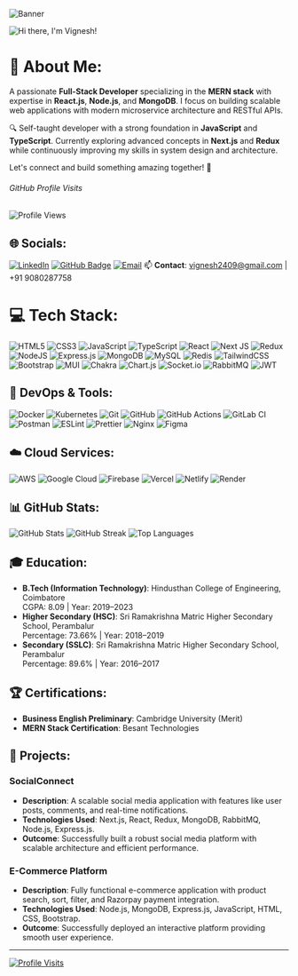 ![Banner](https://raw.githubusercontent.com/vignesh2409/vignesh2409/main/github-banner.png)

<p align="left">
  <img src="https://readme-typing-svg.herokuapp.com?font=Roboto&weight=400&size=30&pause=1000&color=FFFFFF&width=435&lines=Hi+there%2C+I'm+Vignesh!+%f0%9f%94%a5" alt="Hi there, I'm Vignesh!">
</p>

# 💫 About Me:
A passionate **Full-Stack Developer** specializing in the **MERN stack** with expertise in **React.js**, **Node.js**, and **MongoDB**. I focus on building scalable web applications with modern microservice architecture and RESTful APIs.

🔍 Self-taught developer with a strong foundation in **JavaScript** and **TypeScript**. Currently exploring advanced concepts in **Next.js** and **Redux** while continuously improving my skills in system design and architecture.

Let's connect and build something amazing together! 🚀

<div class="container">
  <h6>GitHub Profile Visits</h6>
  <img src="https://komarev.com/ghpvc/?username=vignesh2409&color=blue" alt="Profile Views">
</div>

## 🌐 Socials:
[![LinkedIn](https://img.shields.io/badge/LinkedIn-%230077B5.svg?logo=linkedin&logoColor=white)](https://linkedin.com/in/vigneshs2002)
[![GitHub Badge](https://img.shields.io/badge/-vignesh2409-grey?style=flat-square&logo=Github&logoColor=white)](https://github.com/vignesh2409)
[![Email](https://img.shields.io/badge/Email-D14836?logo=gmail&logoColor=white)](mailto:svignesh2409@gmail.com)
📫 **Contact**: vignesh2409@gmail.com | +91 9080287758

# 💻 Tech Stack:
![HTML5](https://img.shields.io/badge/html5-%23E34F26.svg?style=for-the-badge&logo=html5&logoColor=white)
![CSS3](https://img.shields.io/badge/css3-%231572B6.svg?style=for-the-badge&logo=css3&logoColor=white)
![JavaScript](https://img.shields.io/badge/javascript-%23323330.svg?style=for-the-badge&logo=javascript&logoColor=%23F7DF1E)
![TypeScript](https://img.shields.io/badge/typescript-%23007ACC.svg?style=for-the-badge&logo=typescript&logoColor=white)
![React](https://img.shields.io/badge/react-%2320232a.svg?style=for-the-badge&logo=react&logoColor=%2361DAFB)
![Next JS](https://img.shields.io/badge/Next-black?style=for-the-badge&logo=next.js&logoColor=white)
![Redux](https://img.shields.io/badge/redux-%23593d88.svg?style=for-the-badge&logo=redux&logoColor=white)
![NodeJS](https://img.shields.io/badge/node.js-6DA55F?style=for-the-badge&logo=node.js&logoColor=white)
![Express.js](https://img.shields.io/badge/express.js-%23404d59.svg?style=for-the-badge&logo=express&logoColor=%2361DAFB)
![MongoDB](https://img.shields.io/badge/MongoDB-%234ea94b.svg?style=for-the-badge&logo=mongodb&logoColor=white)
![MySQL](https://img.shields.io/badge/mysql-4479A1.svg?style=for-the-badge&logo=mysql&logoColor=white)
![Redis](https://img.shields.io/badge/redis-%23DD0031.svg?style=for-the-badge&logo=redis&logoColor=white)
![TailwindCSS](https://img.shields.io/badge/tailwindcss-%2338B2AC.svg?style=for-the-badge&logo=tailwind-css&logoColor=white)
![Bootstrap](https://img.shields.io/badge/bootstrap-%238511FA.svg?style=for-the-badge&logo=bootstrap&logoColor=white)
![MUI](https://img.shields.io/badge/MUI-%230081CB.svg?style=for-the-badge&logo=mui&logoColor=white)
![Chakra](https://img.shields.io/badge/chakra-%234ED1C5.svg?style=for-the-badge&logo=chakraui&logoColor=white)
![Chart.js](https://img.shields.io/badge/chart.js-F5788D.svg?style=for-the-badge&logo=chart.js&logoColor=white)
![Socket.io](https://img.shields.io/badge/Socket.io-black?style=for-the-badge&logo=socket.io&badgeColor=010101)
![RabbitMQ](https://img.shields.io/badge/rabbitmq-FF6600?style=for-the-badge&logo=rabbitmq&logoColor=white)
![JWT](https://img.shields.io/badge/JWT-black?style=for-the-badge&logo=JSON%20web%20tokens)

## 🚀 DevOps & Tools:
![Docker](https://img.shields.io/badge/docker-%230db7ed.svg?style=for-the-badge&logo=docker&logoColor=white)
![Kubernetes](https://img.shields.io/badge/kubernetes-%23326ce5.svg?style=for-the-badge&logo=kubernetes&logoColor=white)
![Git](https://img.shields.io/badge/git-%23F05033.svg?style=for-the-badge&logo=git&logoColor=white)
![GitHub](https://img.shields.io/badge/github-%23121011.svg?style=for-the-badge&logo=github&logoColor=white)
![GitHub Actions](https://img.shields.io/badge/github%20actions-%232671E5.svg?style=for-the-badge&logo=githubactions&logoColor=white)
![GitLab CI](https://img.shields.io/badge/gitlab%20CI-%23181717.svg?style=for-the-badge&logo=gitlab&logoColor=white)
![Postman](https://img.shields.io/badge/Postman-FF6C37?style=for-the-badge&logo=postman&logoColor=white)
![ESLint](https://img.shields.io/badge/ESLint-4B3263?style=for-the-badge&logo=eslint&logoColor=white)
![Prettier](https://img.shields.io/badge/prettier-%23F7B93E.svg?style=for-the-badge&logo=prettier&logoColor=black)
![Nginx](https://img.shields.io/badge/nginx-%23009639.svg?style=for-the-badge&logo=nginx&logoColor=white)
![Figma](https://img.shields.io/badge/figma-%23F24E1E.svg?style=for-the-badge&logo=figma&logoColor=white)

## ☁️ Cloud Services:
![AWS](https://img.shields.io/badge/AWS-%23FF9900.svg?style=for-the-badge&logo=amazon-aws&logoColor=white)
![Google Cloud](https://img.shields.io/badge/GoogleCloud-%234285F4.svg?style=for-the-badge&logo=google-cloud&logoColor=white)
![Firebase](https://img.shields.io/badge/firebase-%23039BE5.svg?style=for-the-badge&logo=firebase)
![Vercel](https://img.shields.io/badge/vercel-%23000000.svg?style=for-the-badge&logo=vercel&logoColor=white)
![Netlify](https://img.shields.io/badge/netlify-%23000000.svg?style=for-the-badge&logo=netlify&logoColor=#00C7B7)
![Render](https://img.shields.io/badge/Render-%46E3B7.svg?style=for-the-badge&logo=render&logoColor=white)

## 📊 GitHub Stats:
![GitHub Stats](https://github-readme-stats.vercel.app/api?username=vignesh2409&theme=default&hide_border=false&include_all_commits=false&count_private=false)
![GitHub Streak](https://nirzak-streak-stats.vercel.app/?user=vignesh2409&theme=default&hide_border=false)
![Top Languages](https://github-readme-stats.vercel.app/api/top-langs/?username=vignesh2409&theme=default&hide_border=false&include_all_commits=false&count_private=false&layout=compact)

## 🎓 Education:
- **B.Tech (Information Technology)**: Hindusthan College of Engineering, Coimbatore  
  CGPA: 8.09 | Year: 2019–2023
- **Higher Secondary (HSC)**: Sri Ramakrishna Matric Higher Secondary School, Perambalur  
  Percentage: 73.66% | Year: 2018–2019
- **Secondary (SSLC)**: Sri Ramakrishna Matric Higher Secondary School, Perambalur  
  Percentage: 89.6% | Year: 2016–2017

## 🏆 Certifications:
- **Business English Preliminary**: Cambridge University (Merit)
- **MERN Stack Certification**: Besant Technologies

## 💼 Projects:

### SocialConnect
- **Description**: A scalable social media application with features like user posts, comments, and real-time notifications.
- **Technologies Used**: Next.js, React, Redux, MongoDB, RabbitMQ, Node.js, Express.js.
- **Outcome**: Successfully built a robust social media platform with scalable architecture and efficient performance.

### E-Commerce Platform
- **Description**: Fully functional e-commerce application with product search, sort, filter, and Razorpay payment integration.
- **Technologies Used**: Node.js, MongoDB, Express.js, JavaScript, HTML, CSS, Bootstrap.
- **Outcome**: Successfully deployed an interactive platform providing smooth user experience.

---
[![Profile Visits](https://visitcount.itsvg.in/api?id=vignesh2409&icon=0&color=0)](https://visitcount.itsvg.in)
